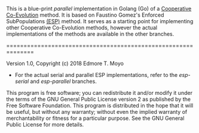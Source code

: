 This is a blue-print _parallel_ implementation in Golang (Go) of a [Cooperative Co-Evolution](https://cs.gmu.edu/~mpotter/pubs/ecj00.pdf) method. It is based on Faustino Gomez's 
Enforced SubPopulations [(ESP)](http://nn.cs.utexas.edu/?finless-rocket) method. It serves as a starting point for 
implementing other Cooperative Co-Evolution methods, however the actual implementations of the methods are available in the other branches.

==============================================================

Version 1.0, Copyright (c) 2018 Edmore T. Moyo

- For the actual serial and parallel ESP implementations, refer to the _esp-serial_ and _esp-parallel_ branches.

This program is free software; you can redistribute it and/or modify it
under the terms of the GNU General Public License version 2 as published
by the Free Software Foundation. This program is distributed in the hope
that it will be useful, but without any warranty; without even the
implied warranty of merchantability or fitness for a particular purpose.
See the GNU General Public License for more details.
